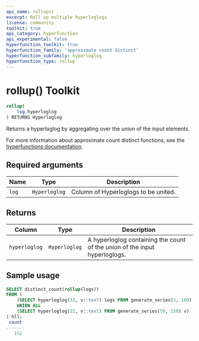 ```yaml
---
api_name: rollup()
excerpt: Roll up multiple hyperloglogs
license: community
toolkit: true
api_category: hyperfunction
api_experimental: false
hyperfunction_toolkit: true
hyperfunction_family: 'approximate count distinct'
hyperfunction_subfamily: hyperloglog
hyperfunction_type: rollup
---
```


# rollup()  <tag type="toolkit">Toolkit</tag>

```SQL
rollup(
    log hyperloglog
) RETURNS Hyperloglog
```

Returns a hyperloglog by aggregating over the union of the input elements.

For more information about approximate count distinct functions, see the
[hyperfunctions documentation][hyperfunctions-approx-count-distincts].

## Required arguments

|Name| Type |Description|
|-|-|-|
|`log`|`Hyperloglog`|Column of Hyperloglogs to be united.|

## Returns

|Column|Type|Description|
|-|-|-|
|`hyperloglog`|`Hyperloglog`|A hyperloglog containing the count of the union of the input hyperloglogs.|


## Sample usage

```SQL
SELECT distinct_count(rollup(logs))
FROM (
    (SELECT hyperloglog(32, v::text) logs FROM generate_series(1, 100) v)
    UNION ALL
    (SELECT hyperloglog(32, v::text) FROM generate_series(50, 150) v)
) hll;
 count
-------
   152
```


[hyperfunctions-approx-count-distincts]: timescaledb/:currentVersion:/how-to-guides/hyperfunctions/approx-count-distincts/

